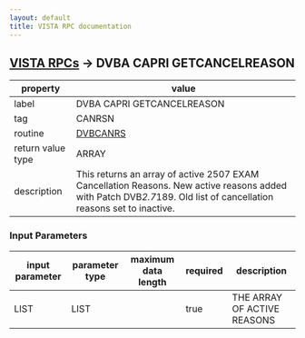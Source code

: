 ```yaml
---
layout: default
title: VISTA RPC documentation
---
```




## [VISTA RPCs](TableOfContent.md) &#8594; DVBA CAPRI GETCANCELREASON 

 property | value 
--- | --- 
 label | DVBA CAPRI GETCANCELREASON
 tag | CANRSN
 routine | [DVBCANRS](http://code.osehra.org/dox/Routine_DVBCANRS_source.html)
 return value type | ARRAY
 description | This returns an array of active 2507 EXAM Cancellation Reasons. New active reasons added with Patch DVB*2.7*189. Old list of cancellation reasons set to inactive.

### Input Parameters

| input parameter | parameter type | maximum data length | required | description | 
| --- | --- | --- | --- | --- | 
| LIST | LIST |  | true | THE ARRAY OF ACTIVE REASONS | 